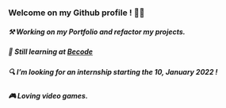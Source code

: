 ### Welcome on my Github profile ! 👋😁

##### ⚒️ Working on my Portfolio and refactor my projects.
##### 🏫 Still learning at [Becode](https://becode.org/)
##### 🔍 I’m looking for an internship starting the 10, January 2022 !
##### 🎮 Loving video games.

